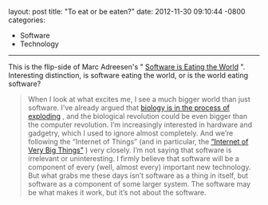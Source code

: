 layout: post
title:  "To eat or be eaten?"
date:   2012-11-30 09:10:44 -0800
categories:
  - Software
  - Technology
---

This is the flip-side of Marc Adreesen's " [Software is Eating the World](http://online.wsj.com/article/SB10001424053111903480904576512250915629460.html) ". Interesting distinction, is software eating the world, or is the world eating software?

 > When I look at what excites me, I see a much bigger world than just software. I’ve already argued that [biology is in the process of exploding](http://radar.oreilly.com/2012/10/biohacking.html) , and the biological revolution could be even bigger than the computer revolution. I’m increasingly interested in hardware and gadgetry, which I used to ignore almost completely. And we’re following the “Internet of Things” (and in particular, the [“Internet of Very Big Things”](http://radar.oreilly.com/2012/10/investigating-the-industrial-internet.html) ) very closely. I’m not saying that software is irrelevant or uninteresting. I firmly believe that software will be a component of every (well, almost every) important new technology. But what grabs me these days isn’t software as a thing in itself, but software as a component of some larger system. The software may be what makes it work, but it’s not about the software.


